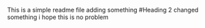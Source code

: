 This is a simple readme file
adding something
#Heading 2
changed something
i hope this is no problem
